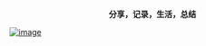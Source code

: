 
**<p align="center">分享，记录，生活，总结</p>**

[![image](https://user-images.githubusercontent.com/22115219/124114197-e107ba00-da9e-11eb-8f5a-778218dbded5.png)](https://blog.leeyom.top)


